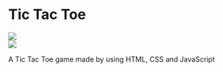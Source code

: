 # Tic Tac Toe

![](https://user-images.githubusercontent.com/94695669/224415445-d98b7c8c-7900-45bd-b8bf-6ecab8f2c424.png)
<br>
![](https://user-images.githubusercontent.com/94695669/224415450-4517c7a8-2424-4c42-a1d8-0bba300fc0f1.png)


A Tic Tac Toe game made by using HTML, CSS and JavaScript
